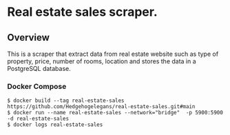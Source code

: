 # Real estate sales scraper.

 ## Overview

This is a scraper that extract data from real estate website such as type of property, price, number of rooms, location and stores the data in a PostgreSQL database.

### Docker Compose

```console
$ docker build --tag real-estate-sales https://github.com/Hedgehogelegans/real-estate-sales.git#main
$ docker run --name real-estate-sales --network="bridge"  -p 5900:5900 -d real-estate-sales
$ docker logs real-estate-sales

```
